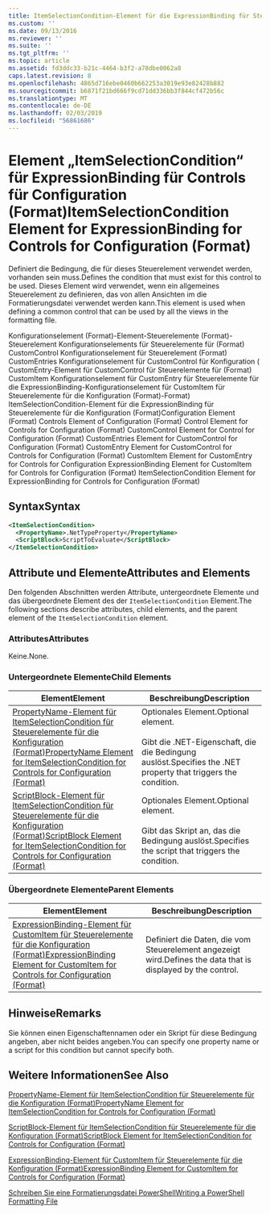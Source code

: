 ```yaml
---
title: ItemSelectionCondition-Element für die ExpressionBinding für Steuerelemente für die Konfiguration (Format) | Microsoft-Dokumentation
ms.custom: ''
ms.date: 09/13/2016
ms.reviewer: ''
ms.suite: ''
ms.tgt_pltfrm: ''
ms.topic: article
ms.assetid: fd3ddc33-b21c-4464-b3f2-a78dbe0062a8
caps.latest.revision: 8
ms.openlocfilehash: 4865d716ebe0460b662253a3019e93e82428b882
ms.sourcegitcommit: b6871f21bd666f9cd71dd336bb3f844cf472b56c
ms.translationtype: MT
ms.contentlocale: de-DE
ms.lasthandoff: 02/03/2019
ms.locfileid: "56861686"
---
```

# <a name="itemselectioncondition-element-for-expressionbinding-for-controls-for-configuration-format"></a><span data-ttu-id="fce05-102">Element „ItemSelectionCondition“ für ExpressionBinding für Controls für Configuration (Format)</span><span class="sxs-lookup"><span data-stu-id="fce05-102">ItemSelectionCondition Element for ExpressionBinding for Controls for Configuration (Format)</span></span>

<span data-ttu-id="fce05-103">Definiert die Bedingung, die für dieses Steuerelement verwendet werden, vorhanden sein muss.</span><span class="sxs-lookup"><span data-stu-id="fce05-103">Defines the condition that must exist for this control to be used.</span></span> <span data-ttu-id="fce05-104">Dieses Element wird verwendet, wenn ein allgemeines Steuerelement zu definieren, das von allen Ansichten im die Formatierungsdatei verwendet werden kann.</span><span class="sxs-lookup"><span data-stu-id="fce05-104">This element is used when defining a common control that can be used by all the views in the formatting file.</span></span>

<span data-ttu-id="fce05-105">Konfigurationselement (Format)-Element-Steuerelemente (Format)-Steuerelement Konfigurationselements für Steuerelemente für (Format) CustomControl Konfigurationselement für Steuerelement (Format) CustomEntries Konfigurationselement für CustomControl für Konfiguration ( CustomEntry-Element für CustomControl für Steuerelemente für (Format) CustomItem Konfigurationselement für CustomEntry für Steuerelemente für die ExpressionBinding-Konfigurationselement für CustomItem für Steuerelemente für die Konfiguration (Format)-Format) ItemSelectionCondition-Element für die ExpressionBinding für Steuerelemente für die Konfiguration (Format)</span><span class="sxs-lookup"><span data-stu-id="fce05-105">Configuration Element (Format) Controls Element of Configuration (Format) Control Element for Controls for Configuration (Format) CustomControl Element for Control for Configuration (Format) CustomEntries Element for CustomControl for Configuration (Format) CustomEntry Element for CustomControl for Controls for Configuration (Format) CustomItem Element for CustomEntry for Controls for Configuration ExpressionBinding Element for CustomItem for Controls for Configuration (Format) ItemSelectionCondition Element for ExpressionBinding for Controls for Configuration (Format)</span></span>

## <a name="syntax"></a><span data-ttu-id="fce05-106">Syntax</span><span class="sxs-lookup"><span data-stu-id="fce05-106">Syntax</span></span>

```xml
<ItemSelectionCondition>
  <PropertyName>.NetTypeProperty</PropertyName>
  <ScriptBlock>ScriptToEvaluate</ScriptBlock>
</ItemSelectionCondition>
```

## <a name="attributes-and-elements"></a><span data-ttu-id="fce05-107">Attribute und Elemente</span><span class="sxs-lookup"><span data-stu-id="fce05-107">Attributes and Elements</span></span>

<span data-ttu-id="fce05-108">Den folgenden Abschnitten werden Attribute, untergeordnete Elemente und das übergeordnete Element des der `ItemSelectionCondition` Element.</span><span class="sxs-lookup"><span data-stu-id="fce05-108">The following sections describe attributes, child elements, and the parent element of the `ItemSelectionCondition` element.</span></span>

### <a name="attributes"></a><span data-ttu-id="fce05-109">Attributes</span><span class="sxs-lookup"><span data-stu-id="fce05-109">Attributes</span></span>

<span data-ttu-id="fce05-110">Keine.</span><span class="sxs-lookup"><span data-stu-id="fce05-110">None.</span></span>

### <a name="child-elements"></a><span data-ttu-id="fce05-111">Untergeordnete Elemente</span><span class="sxs-lookup"><span data-stu-id="fce05-111">Child Elements</span></span>

|<span data-ttu-id="fce05-112">Element</span><span class="sxs-lookup"><span data-stu-id="fce05-112">Element</span></span>|<span data-ttu-id="fce05-113">Beschreibung</span><span class="sxs-lookup"><span data-stu-id="fce05-113">Description</span></span>|
|-------------|-----------------|
|[<span data-ttu-id="fce05-114">PropertyName-Element für ItemSelectionCondition für Steuerelemente für die Konfiguration (Format)</span><span class="sxs-lookup"><span data-stu-id="fce05-114">PropertyName Element for ItemSelectionCondition for Controls for Configuration (Format)</span></span>](./propertyname-element-for-itemseclectioncondition-for-controls-for-configuration-format.md)|<span data-ttu-id="fce05-115">Optionales Element.</span><span class="sxs-lookup"><span data-stu-id="fce05-115">Optional element.</span></span><br /><br /> <span data-ttu-id="fce05-116">Gibt die .NET-Eigenschaft, die die Bedingung auslöst.</span><span class="sxs-lookup"><span data-stu-id="fce05-116">Specifies the .NET property that triggers the condition.</span></span>|
|[<span data-ttu-id="fce05-117">ScriptBlock-Element für ItemSelectionCondition für Steuerelemente für die Konfiguration (Format)</span><span class="sxs-lookup"><span data-stu-id="fce05-117">ScriptBlock Element for ItemSelectionCondition for Controls for Configuration (Format)</span></span>](./scriptblock-element-for-itemseclectioncondition-for-controls-for-configuration-format.md)|<span data-ttu-id="fce05-118">Optionales Element.</span><span class="sxs-lookup"><span data-stu-id="fce05-118">Optional element.</span></span><br /><br /> <span data-ttu-id="fce05-119">Gibt das Skript an, das die Bedingung auslöst.</span><span class="sxs-lookup"><span data-stu-id="fce05-119">Specifies the script that triggers the condition.</span></span>|

### <a name="parent-elements"></a><span data-ttu-id="fce05-120">Übergeordnete Elemente</span><span class="sxs-lookup"><span data-stu-id="fce05-120">Parent Elements</span></span>

|<span data-ttu-id="fce05-121">Element</span><span class="sxs-lookup"><span data-stu-id="fce05-121">Element</span></span>|<span data-ttu-id="fce05-122">Beschreibung</span><span class="sxs-lookup"><span data-stu-id="fce05-122">Description</span></span>|
|-------------|-----------------|
|[<span data-ttu-id="fce05-123">ExpressionBinding-Element für CustomItem für Steuerelemente für die Konfiguration (Format)</span><span class="sxs-lookup"><span data-stu-id="fce05-123">ExpressionBinding Element for CustomItem for Controls for Configuration (Format)</span></span>](./expressionbinding-element-for-customitem-for-controls-for-configuration-format.md)|<span data-ttu-id="fce05-124">Definiert die Daten, die vom Steuerelement angezeigt wird.</span><span class="sxs-lookup"><span data-stu-id="fce05-124">Defines the data that is displayed by the control.</span></span>|

## <a name="remarks"></a><span data-ttu-id="fce05-125">Hinweise</span><span class="sxs-lookup"><span data-stu-id="fce05-125">Remarks</span></span>

<span data-ttu-id="fce05-126">Sie können einen Eigenschaftennamen oder ein Skript für diese Bedingung angeben, aber nicht beides angeben.</span><span class="sxs-lookup"><span data-stu-id="fce05-126">You can specify one property name or a script for this condition but cannot specify both.</span></span>

## <a name="see-also"></a><span data-ttu-id="fce05-127">Weitere Informationen</span><span class="sxs-lookup"><span data-stu-id="fce05-127">See Also</span></span>

[<span data-ttu-id="fce05-128">PropertyName-Element für ItemSelectionCondition für Steuerelemente für die Konfiguration (Format)</span><span class="sxs-lookup"><span data-stu-id="fce05-128">PropertyName Element for ItemSelectionCondition for Controls for Configuration (Format)</span></span>](./propertyname-element-for-itemseclectioncondition-for-controls-for-configuration-format.md)

[<span data-ttu-id="fce05-129">ScriptBlock-Element für ItemSelectionCondition für Steuerelemente für die Konfiguration (Format)</span><span class="sxs-lookup"><span data-stu-id="fce05-129">ScriptBlock Element for ItemSelectionCondition for Controls for Configuration (Format)</span></span>](./scriptblock-element-for-itemseclectioncondition-for-controls-for-configuration-format.md)

[<span data-ttu-id="fce05-130">ExpressionBinding-Element für CustomItem für Steuerelemente für die Konfiguration (Format)</span><span class="sxs-lookup"><span data-stu-id="fce05-130">ExpressionBinding Element for CustomItem for Controls for Configuration (Format)</span></span>](./expressionbinding-element-for-customitem-for-controls-for-configuration-format.md)

[<span data-ttu-id="fce05-131">Schreiben Sie eine Formatierungsdatei PowerShell</span><span class="sxs-lookup"><span data-stu-id="fce05-131">Writing a PowerShell Formatting File</span></span>](./writing-a-powershell-formatting-file.md)
